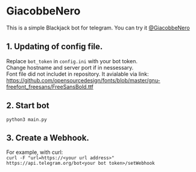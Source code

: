 # GiacobbeNero
This is a simple Blackjack bot for telegram.
You can try it [@GiacobbeNero](https://telegram.dog/GiacobbeNero_bot)

## 1. Updating of config file.
Replace `bot_token` in `config.ini` with your bot token.\
Change hostname and server port if in nessessary.\
Font file did not includet in repository. It avialable via link:\
https://github.com/opensourcedesign/fonts/blob/master/gnu-freefont_freesans/FreeSansBold.ttf

## 2. Start bot
```python3 main.py```

## 3. Create a Webhook.
For example, with curl:\
```curl -F "url=https://<your url address>" https://api.telegram.org/bot<your bot token>/setWebhook```
